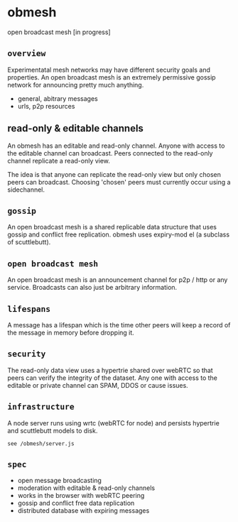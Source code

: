 # obmesh

open broadcast mesh [in progress]

## `overview`

Experimentatal mesh networks may have different security goals and properties. An open broadcast mesh is an extremely permissive gossip network for announcing pretty much anything.

* general, abitrary messages
* urls, p2p resources

## read-only & editable channels

An obmesh has an editable and read-only channel. Anyone with access to the editable
 channel can broadcast. Peers connected to the read-only channel replicate a read-only
view.

The idea is that anyone can replicate the read-only view but only chosen
 peers can broadcast. Choosing 'chosen' peers must currently occur using a sidechannel.

## `gossip`

An open broadcast mesh is a shared replicable data structure that uses
 gossip and conflict free replication. obmesh uses expiry-mod
 el (a subclass
 of scuttlebutt).

## `open broadcast mesh`

An open broadcast mesh is an announcement channel for p2p / http or
 any service. Broadcasts can also just be arbitrary information.

## `lifespans`

A message has a lifespan which is the time other peers will keep a record
 of the message in memory before dropping it.

## `security`

The read-only data view uses a hypertrie shared over webRTC so that peers can verify the integrity
 of the dataset. Any one with access to the editable or private channel can SPAM, DDOS or cause issues.

## `infrastructure`

A node server runs using wrtc (webRTC for node) and persists hypertrie and scuttlebutt models to disk.
```
see /obmesh/server.js
```

## `spec`

* open message broadcasting
* moderation with editable & read-only channels
* works in the browser with webRTC peering
* gossip and conflict free data replication
* distributed database with expiring messages

